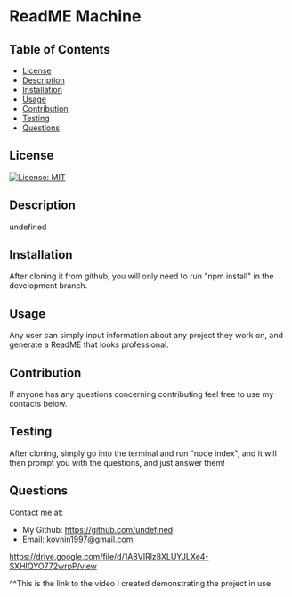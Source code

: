 # ReadME Machine
  ## Table of Contents
  * [License](#license)
  * [Description](#description)
  * [Installation](#installation)
  * [Usage](#Usage)
  * [Contribution](#contribution)
  * [Testing](#testing)
  * [Questions](#questions)
  ## License
  [![License: MIT](https://img.shields.io/badge/License-MIT-yellow.svg)](https://opensource.org/licenses/MIT)
  ## Description
  undefined
  ## Installation
  After cloning it from github, you will only need to run "npm install" in the development branch.
  ## Usage
  Any user can simply input information about any project they work on, and generate a ReadME that looks professional.
  ## Contribution
  If anyone has any questions concerning contributing feel free to use my contacts below.
  ## Testing
  After cloning, simply go into the terminal and run "node index", and it will then prompt you with the questions, and just answer them!
  ## Questions
  Contact me at:
  * My Github: https://github.com/undefined
  * Email: kovnin1997@gmail.com

  https://drive.google.com/file/d/1A8VIRlz8XLUYJLXe4-SXHIQYO772wrpP/view

  ^^This is the link to the video I created demonstrating the project in use.